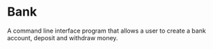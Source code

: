 # Bank
A command line interface program that allows a user to create a bank account, deposit and withdraw money.
